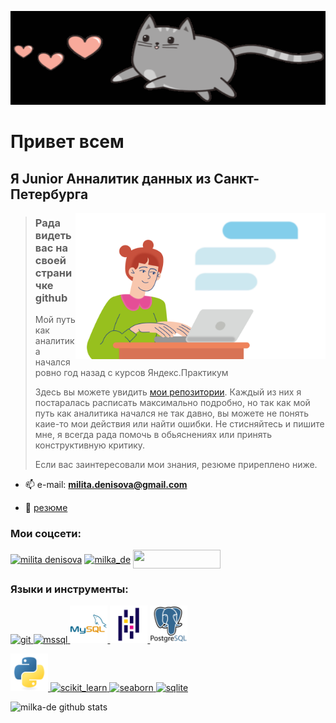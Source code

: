
<p align="center">
<img width="1200" height="150" src="https://github.com/milka-de/milka-de/blob/main/assets/kot2.gif">
</p>

# Привет всем
## Я Junior Анналитик данных из Санкт-Петербурга

<img align="right" alt="Coding" width="400" src="https://github.com/milka-de/milka-de/blob/main/assets/programistka.png">
<p align="left">

> ### Рада видеть вас на своей страничке github
> Мой путь как аналитика начался ровно год назад с курсов Яндекс.Практикум
>
> Здесь вы можете увидить [мои репозитории](https://github.com/milka-de?tab=repositories).
> Каждый из них я постаралась расписать максимально подробно, но так как мой путь как аналитика начался не так давно, вы можете не понять каие-то мои действия или найти ошибки. Не стисняйтесь и пишите мне, я всегда рада помочь в обьяснениях или принять конструктивную критику. 
>
> Если вас заинтересовали мои знания, резюме приреплено ниже.

- 📫 e-mail: **milita.denisova@gmail.com**

- 📄  [резюме](https://spb.hh.ru/resume/3144c41fff0b8655cd0039ed1f6d6c75616c72)
</p>

<h3 align="left">Мои соцсети:</h3>  
<p align="left">
<a href="https://www.kaggle.com/militadenisova" target="blank"><img align="center" src="https://raw.githubusercontent.com/rahuldkjain/github-profile-readme-generator/master/src/images/icons/Social/kaggle.svg" alt="milita denisova" height="30" width="40" /></a>
<a href="https://instagram.com/milka_de" target="blank"><img align="center" src="https://raw.githubusercontent.com/rahuldkjain/github-profile-readme-generator/master/src/images/icons/Social/instagram.svg" alt="milka_de" height="30" width="40" /></a>
<a href="https://vk.com/id13010019" target="blank"><img align="center" src="https://img.shields.io/badge/-Vkontakte-003f5c?style=for-the-badge&logo=Vk"  height="30" width="140" /></a>
 </p>

<h3 align="left">Языки и инструменты:</h3>
<p align="left">
<a href="https://git-scm.com/" target="_blank" rel="noreferrer"> <img src="https://www.vectorlogo.zone/logos/git-scm/git-scm-icon.svg" alt="git" width="60" height="60"/> </a>
  <a href="https://www.microsoft.com/en-us/sql-server" target="_blank" rel="noreferrer"> <img src="https://www.svgrepo.com/show/303229/microsoft-sql-server-logo.svg" alt="mssql" width="60" height="60"/> </a>
  <a href="https://www.mysql.com/" target="_blank" rel="noreferrer"> <img src="https://raw.githubusercontent.com/devicons/devicon/master/icons/mysql/mysql-original-wordmark.svg" alt="mysql" width="60" height="60"/> </a> <a href="https://pandas.pydata.org/" target="_blank" rel="noreferrer"> <img src="https://raw.githubusercontent.com/devicons/devicon/2ae2a900d2f041da66e950e4d48052658d850630/icons/pandas/pandas-original.svg" alt="pandas" width="60" height="60"/> </a>
  <a href="https://www.postgresql.org" target="_blank" rel="noreferrer"> <img src="https://raw.githubusercontent.com/devicons/devicon/master/icons/postgresql/postgresql-original-wordmark.svg" alt="postgresql" width="60" height="60"/> </a>
 </p>
 
  <p align="left">
  <a href="https://www.python.org" target="_blank" rel="noreferrer"> <img src="https://raw.githubusercontent.com/devicons/devicon/master/icons/python/python-original.svg" alt="python" width="60" height="60"/> </a>
  <a href="https://scikit-learn.org/" target="_blank" rel="noreferrer"> <img src="https://upload.wikimedia.org/wikipedia/commons/0/05/Scikit_learn_logo_small.svg" alt="scikit_learn" width="60" height="60"/> </a>
  <a href="https://seaborn.pydata.org/" target="_blank" rel="noreferrer"> <img src="https://seaborn.pydata.org/_images/logo-mark-lightbg.svg" alt="seaborn" width="60" height="60"/> </a>
  <a href="https://www.sqlite.org/" target="_blank" rel="noreferrer"> <img src="https://www.vectorlogo.zone/logos/sqlite/sqlite-icon.svg" alt="sqlite" width="60" height="60"/> </a> 
</p>

<p align="right"> 

![milka-de github stats](https://github-readme-stats.vercel.app/api?username=milka-de&show_icons=true&theme=dracula) 
</p>
